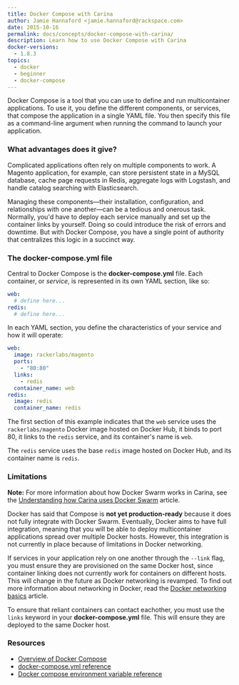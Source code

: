 ```yaml
---
title: Docker Compose with Carina
author: Jamie Hannaford <jamie.hannaford@rackspace.com>
date: 2015-10-16
permalink: docs/concepts/docker-compose-with-carina/
description: Learn how to use Docker Compose with Carina
docker-versions:
  - 1.8.3
topics:
  - docker
  - beginner
  - docker-compose
---
```


Docker Compose is a tool that you can use to define and run multicontainer
applications. To use it, you define the different components, or services, that
compose the application in a single YAML file. You then specify this file as a
command-line argument when running the command to launch your application.

### What advantages does it give?

Complicated applications often rely on multiple components to work.
A Magento application, for example, can store persistent state in a MySQL
database, cache page requests in Redis, aggregate logs with Logstash, and
handle catalog searching with Elasticsearch.

Managing these components&mdash;their installation, configuration, and relationships
with one another&mdash;can be a tedious and onerous task. Normally, you'd have to
deploy each service manually and set up the container links by yourself. Doing
so could introduce the risk of errors and downtime. But with Docker Compose, you
have a single point of authority that centralizes this logic in a succinct way.

### The docker-compose.yml file

Central to Docker Compose is the **docker-compose.yml** file. Each
container, or _service_, is represented in its own YAML section, like so:

```yaml
web:
  # define here...
redis:
  # define here...
```

In each YAML section, you define the characteristics of your service and how it
will operate:

```yaml
web:
  image: rackerlabs/magento
  ports:
    - "80:80"
  links:
    - redis
  container_name: web
redis:
  image: redis
  container_name: redis
```

The first section of this example indicates that the `web` service uses the
`rackerlabs/magento` Docker image hosted on Docker Hub, it binds to port 80, it
links to the `redis` service, and its container's name is `web`.

The `redis` service uses the base `redis` image hosted on Docker Hub, and its
container name is `redis`.

### Limitations

**Note:** For more information about how Docker Swarm works in Carina, see the
[Understanding how Carina uses Docker Swarm](../docker-swarm-carina) article.

Docker has said that Compose is **not yet production-ready** because
it does not fully integrate with Docker Swarm. Eventually, Docker aims to have
full integration, meaning that you will be able to deploy multicontainer
applications spread over multiple Docker hosts. However, this integration is not
currently in place because of limitations in Docker networking.

If services in your application rely on one another through the `--link` flag,
you must ensure they are provisioned on the same Docker host, since container
linking does not currently work for containers on different hosts. This will
change in the future as Docker networking is revamped. To find out more
information about networking in Docker, read the
[Docker networking basics](../docker-networking-basics) article.

To ensure that reliant containers can contact eachother, you must use the
`links` keyword in your **docker-compose.yml** file. This will ensure they are
deployed to the same Docker host.

### Resources

- [Overview of Docker Compose](https://docs.docker.com/compose/)
- [docker-compose.yml reference](https://docs.docker.com/compose/yml/)
- [Docker compose environment variable reference](https://docs.docker.com/compose/env/)
